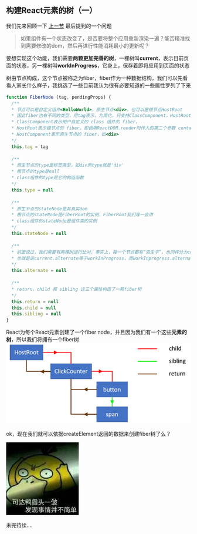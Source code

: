 ## 构建React元素的树（一）

我们先来回顾一下 [上一节](../实现ReactDOM.render/README.md) 最后提到的一个问题

> 如果组件有一个状态改变了，是否要将整个应用重新渲染一遍？能否精准找到需要修改的dom，然后再进行性能消耗最小的更新呢？

要想实现这个功能，我们需要**两颗更加完善的树**，一棵树叫**current**，表示目前页面的状态，另一棵树叫**workInProgress**，它身上，保存着即将应用到页面的状态

树由节点构成，这个节点被称之为fiber，fiber作为一种数据结构，我们可以先看看人家长什么样子，我挑选了一些目前我认为很有必要知道的一些属性罗列了下来

```js
function FiberNode (tag, pendingProps) {
  /**
  * 节点可以是自定义组件<HelloWorld>，原生节点<div>。也可以是根节点HostRoot
  * 因此fiber也有不同的类型，用tag表示，为简化，只支持ClassComponent，HostRoot，HostComponent三个类型，其中
  * ClassComponent表示用户自定义的 class 组件的 fiber，
  * HostRoot表示根节点的 fiber，即调用ReactDOM.render时传入的第二个参数 container。
  * HostComponent表示原生节点的 fiber，如<div>
  */
  this.tag = tag
  
  /** 
  * 原生节点的type是标签类型，如div的type就是'div'
  * 根节点的type是null
  * class组件的type是它的构造函数
  */
  this.type = null
  
  /**
  * 原生节点的stateNode是其真实dom
  * 根节点的stateNode是FiberRoot的实例，FiberRoot我们等一会讲
  * class组件的stateNode是组件类的实例
  */
  this.stateNode = null
  
  /**
  * 前面说过，我们需要有两棵树进行比对，事实上，每一个节点都有“双生子”，也同样分为current节点和workInprogress节点， 它们通过alternate连接起来，
  * 也就是说current.alternate等于workInProgress，而workInprogress.alternate即current
  */
  this.alternate = null
  
  /**
  * return，child 和 sibling 这三个属性构造了一颗fiber树
  */
  this.return = null
  this.child = null
  this.sibling = null
}
```
React为每个React元素创建了一个fiber node，并且因为我们有一个这些**元素的树**，所以我们将拥有一个fiber树
![](../assets/fiberTreeNodes.png)

ok，现在我们就可以依据createElement返回的数据来创建fiber树了么？

![](../assets/kedaya.jpg)


未完待续….
